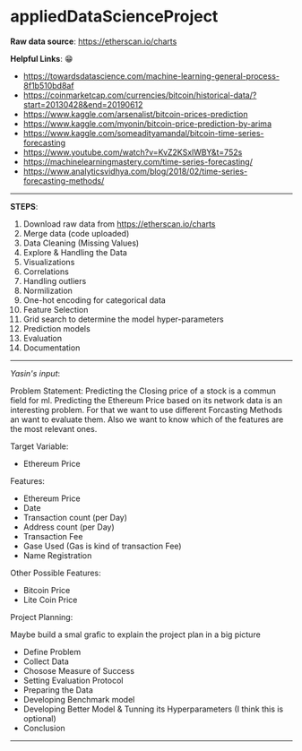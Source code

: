 # appliedDataScienceProject


**Raw data source**: https://etherscan.io/charts

**Helpful Links**: :grin:
- https://towardsdatascience.com/machine-learning-general-process-8f1b510bd8af
- https://coinmarketcap.com/currencies/bitcoin/historical-data/?start=20130428&end=20190612
- https://www.kaggle.com/arsenalist/bitcoin-prices-prediction
- https://www.kaggle.com/myonin/bitcoin-price-prediction-by-arima
- https://www.kaggle.com/someadityamandal/bitcoin-time-series-forecasting
- https://www.youtube.com/watch?v=KvZ2KSxlWBY&t=752s
- https://machinelearningmastery.com/time-series-forecasting/
- https://www.analyticsvidhya.com/blog/2018/02/time-series-forecasting-methods/
 
-------------------------------------------------------------------
**STEPS**:
1. Download raw data from https://etherscan.io/charts
2. Merge data (code uploaded)
3. Data Cleaning (Missing Values)
4. Explore & Handling the Data
  1. Visualizations
  2. Correlations
  3. Handling outliers
  4. Normilization
5. One-hot encoding for categorical data
6. Feature Selection
7. Grid search to determine the model hyper-parameters
8. Prediction models
9. Evaluation
10. Documentation
-------------------------------------------------------------------
*Yasin's input*:

Problem Statement:
Predicting the Closing price of a stock is a commun field for ml. 
Predicting the Ethereum Price based on its network data is an interesting problem. 
For that we want to use different Forcasting Methods an want to evaluate them. Also we want to know which of the features are the most relevant ones. 

Target Variable:
- Ethereum Price

Features:
- Ethereum Price
- Date
- Transaction count (per Day)
- Address count (per Day)
- Transaction Fee
- Gase Used (Gas is kind of transaction Fee)
- Name Registration

Other Possible Features:
- Bitcoin Price
- Lite Coin Price

Project Planning:

Maybe build a smal grafic to explain the project plan in a big picture
- Define Problem
- Collect Data
- Chosose Measure of Success
- Setting Evaluation Protocol
- Preparing the Data
- Developing Benchmark model
- Developing Better Model & Tunning its Hyperparameters (I think this is optional)
- Conclusion
-------------------------------------------------------------------
